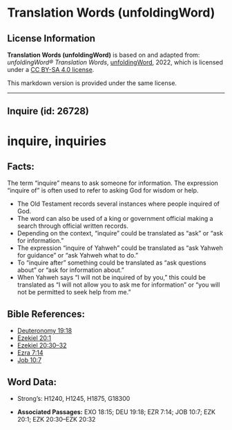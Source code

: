 # Translation Words (unfoldingWord)

## License Information

**Translation Words (unfoldingWord)** is based on and adapted from: _unfoldingWord® Translation Words_, [unfoldingWord](https://unfoldingword.org/utw), 2022, which is licensed under a [CC BY-SA 4.0 license](https://creativecommons.org/licenses/by-sa/4.0/legalcode.en).

This markdown version is provided under the same license.



--------------------------------

## Inquire (id: 26728)

inquire, inquiries
==================

Facts:
------

The term “inquire” means to ask someone for information. The expression “inquire of” is often used to refer to asking God for wisdom or help.

* The Old Testament records several instances where people inquired of God.
* The word can also be used of a king or government official making a search through official written records.
* Depending on the context, “inquire” could be translated as “ask” or “ask for information.”
* The expression “inquire of Yahweh” could be translated as “ask Yahweh for guidance” or “ask Yahweh what to do.”
* To “inquire after” something could be translated as “ask questions about” or “ask for information about.”
* When Yahweh says “I will not be inquired of by you,” this could be translated as “I will not allow you to ask me for information” or “you will not be permitted to seek help from me.”

Bible References:
-----------------

* [Deuteronomy 19:18](https://ref.ly/Deut19:18)
* [Ezekiel 20:1](https://ref.ly/Ezek20:1)
* [Ezekiel 20:30–32](https://ref.ly/Ezek20:30-Ezek20:32)
* [Ezra 7:14](https://ref.ly/Ezra7:14)
* [Job 10:7](https://ref.ly/Job10:7)

Word Data:
----------

* Strong’s: H1240, H1245, H1875, G18300

* **Associated Passages:** EXO 18:15; DEU 19:18; EZR 7:14; JOB 10:7; EZK 20:1; EZK 20:30–EZK 20:32

